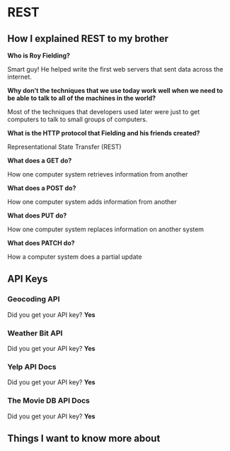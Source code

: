 # REST

## How I explained REST to my brother

**Who is Roy Fielding?**

Smart guy! He helped write the first web servers that sent data across the internet.

**Why don’t the techniques that we use today work well when we need to be able to talk to all of the machines in the world?**

Most of the techniques that developers used later were just to get computers to talk to small groups of computers.

**What is the HTTP protocol that Fielding and his friends created?**

Representational State Transfer (REST)

**What does a GET do?**

How one computer system retrieves information from another

**What does a POST do?**

How one computer system adds information from another

**What does PUT do?**

How one computer system replaces information on another system

**What does PATCH do?**

How a computer system does a partial update

## API Keys

### Geocoding API

Did you get your API key? **Yes**

### Weather Bit API

Did you get your API key? **Yes**

### Yelp API Docs

Did you get your API key? **Yes**

### The Movie DB API Docs

Did you get your API key? **Yes**

## Things I want to know more about
